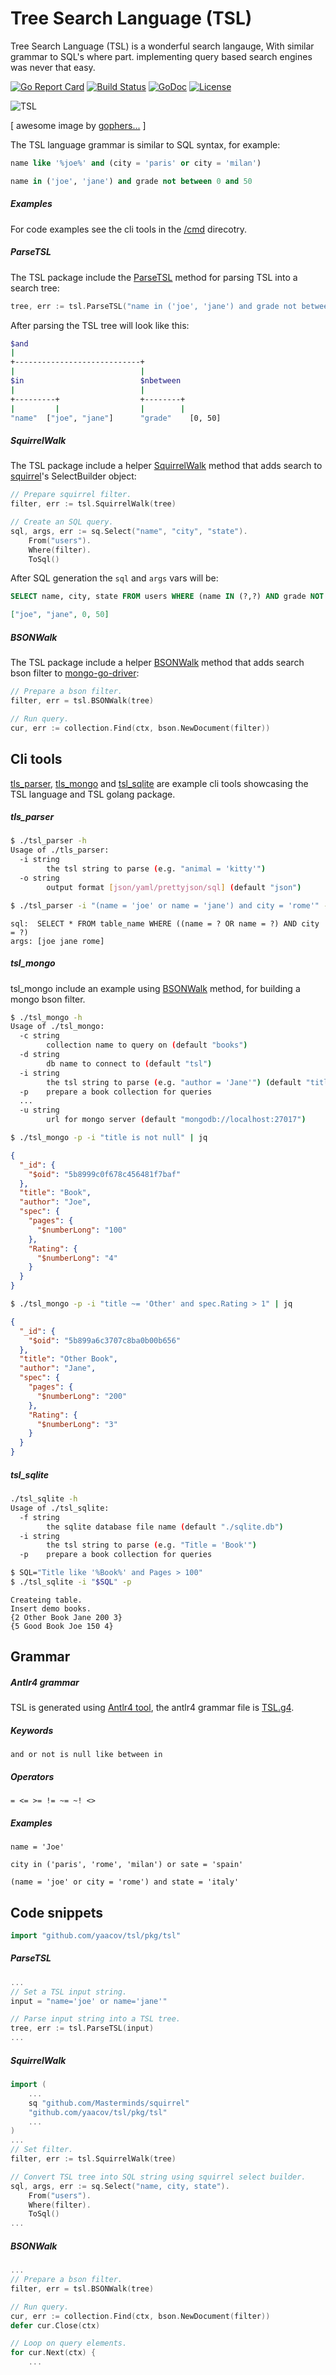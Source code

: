 # Tree Search Language (TSL)

Tree Search Language (TSL) is a wonderful search langauge, With similar grammar to SQL's
where part. implementing query based search engines was never that easy.

[![Go Report Card](https://goreportcard.com/badge/github.com/yaacov/tsl)](https://goreportcard.com/report/github.com/yaacov/tsl)
[![Build Status](https://travis-ci.org/yaacov/tsl.svg?branch=master)](https://travis-ci.org/yaacov/tsl)
[![GoDoc](https://godoc.org/github.com/yaacov/tsl/pkg/tsl?status.svg)](https://godoc.org/github.com/yaacov/tsl/pkg/tsl)
[![License](https://img.shields.io/badge/License-Apache%202.0-blue.svg)](https://opensource.org/licenses/Apache-2.0)

![TSL](/img/search.png?raw=true "TSL Logo")

[ awesome image by [gophers...](https://github.com/egonelbre/gophers) ]

The TSL language grammar is similar to SQL syntax, for example:
``` sql
name like '%joe%' and (city = 'paris' or city = 'milan')
```
``` sql
name in ('joe', 'jane') and grade not between 0 and 50
```

##### Examples

For code examples see the cli tools in the [/cmd](/cmd) direcotry.

##### ParseTSL

The TSL package include the [ParseTSL](https://godoc.org/github.com/yaacov/tsl/pkg/tsl#ParseTSL) method for parsing TSL into a search tree:
``` go
tree, err := tsl.ParseTSL("name in ('joe', 'jane') and grade not between 0 and 50")
```

After parsing the TSL tree will look like this:
``` bash
$and
|
+----------------------------+
|                            |
$in                          $nbetween
|                            |
+---------+                  +--------+
|         |                  |        |
"name"  ["joe", "jane"]      "grade"    [0, 50]
```

##### SquirrelWalk

The TSL package include a helper [SquirrelWalk](/pkg/tsl/tsl_squirrel_walk.go) method that adds search to [squirrel](https://github.com/Masterminds/squirrel)'s SelectBuilder object:

``` go
// Prepare squirrel filter.
filter, err := tsl.SquirrelWalk(tree)

// Create an SQL query.
sql, args, err := sq.Select("name", "city", "state").
    From("users").
    Where(filter).
    ToSql()
```

After SQL generation the `sql` and `args` vars will be:
``` sql
SELECT name, city, state FROM users WHERE (name IN (?,?) AND grade NOT BETWEEN ? AND ?)
```

``` json
["joe", "jane", 0, 50]

```

##### BSONWalk

The TSL package include a helper [BSONWalk](/pkg/tsl/tsl_bson_walk.go) method that adds search bson filter to [mongo-go-driver](https://github.com/mongodb/mongo-go-driver):

``` go
// Prepare a bson filter.
filter, err = tsl.BSONWalk(tree)

// Run query.
cur, err := collection.Find(ctx, bson.NewDocument(filter))
```

## Cli tools

[tls_parser](/cmd/tsl_parser), [tls_mongo](/cmd/tsl_mongo) and [tsl_sqlite](/cmd/tsl_sqlite) are example cli tools showcasing the TSL language and TSL golang package.

##### tls_parser

``` bash
$ ./tsl_parser -h
Usage of ./tls_parser:
  -i string
    	the tsl string to parse (e.g. "animal = 'kitty'")
  -o string
    	output format [json/yaml/prettyjson/sql] (default "json")
```


``` bash
$ ./tsl_parser -i "(name = 'joe' or name = 'jane') and city = 'rome'" -o sql
```
```
sql:  SELECT * FROM table_name WHERE ((name = ? OR name = ?) AND city = ?)
args: [joe jane rome]
```

##### tsl_mongo

tsl_mongo include an example using [BSONWalk](/pkg/tsl/tsl_bson_walk.go) method, for building a mongo bson filter.

``` bash
$ ./tsl_mongo -h
Usage of ./tsl_mongo:
  -c string
    	collection name to query on (default "books")
  -d string
    	db name to connect to (default "tsl")
  -i string
    	the tsl string to parse (e.g. "author = 'Jane'") (default "title is not null")
  -p	prepare a book collection for queries
  ...
  -u string
    	url for mongo server (default "mongodb://localhost:27017")
```

``` bash
$ ./tsl_mongo -p -i "title is not null" | jq
```
``` json
{
  "_id": {
    "$oid": "5b8999c0f678c456481f7baf"
  },
  "title": "Book",
  "author": "Joe",
  "spec": {
    "pages": {
      "$numberLong": "100"
    },
    "Rating": {
      "$numberLong": "4"
    }
  }
}

```
``` bash
$ ./tsl_mongo -p -i "title ~= 'Other' and spec.Rating > 1" | jq
```
``` json
{
  "_id": {
    "$oid": "5b899a6c3707c8ba0b00b656"
  },
  "title": "Other Book",
  "author": "Jane",
  "spec": {
    "pages": {
      "$numberLong": "200"
    },
    "Rating": {
      "$numberLong": "3"
    }
  }
}
```

##### tsl_sqlite

``` bash
./tsl_sqlite -h
Usage of ./tsl_sqlite:
  -f string
    	the sqlite database file name (default "./sqlite.db")
  -i string
    	the tsl string to parse (e.g. "Title = 'Book'")
  -p	prepare a book collection for queries
```

``` bash
$ SQL="Title like '%Book%' and Pages > 100"
$ ./tsl_sqlite -i "$SQL" -p
```
```
Createing table.
Insert demo books.
{2 Other Book Jane 200 3}
{5 Good Book Joe 150 4}

```

## Grammar

##### Antlr4 grammar

TSL is generated using [Antlr4 tool](https://github.com/antlr/antlr4/), the antlr4 grammar file is [TSL.g4](/TSL.g4).

##### Keywords
```
and or not is null like between in
```
##### Operators
```
= <= >= != ~= ~! <>
```
##### Examples
```
name = 'Joe'
```
```
city in ('paris', 'rome', 'milan') or sate = 'spain'
```
```
(name = 'joe' or city = 'rome') and state = 'italy'
```

## Code snippets


``` go
import "github.com/yaacov/tsl/pkg/tsl"
```

##### ParseTSL

``` go
...
// Set a TSL input string.
input = "name='joe' or name='jane'"

// Parse input string into a TSL tree.
tree, err := tsl.ParseTSL(input)
...
```

##### SquirrelWalk

``` go
import (
    ...
    sq "github.com/Masterminds/squirrel"
    "github.com/yaacov/tsl/pkg/tsl"
    ...
)
...
// Set filter.
filter, err := tsl.SquirrelWalk(tree)

// Convert TSL tree into SQL string using squirrel select builder.
sql, args, err := sq.Select("name, city, state").
    From("users").
    Where(filter).
    ToSql()
...
```

##### BSONWalk

``` go
...
// Prepare a bson filter.
filter, err = tsl.BSONWalk(tree)

// Run query.
cur, err := collection.Find(ctx, bson.NewDocument(filter))
defer cur.Close(ctx)

// Loop on query elements.
for cur.Next(ctx) {
    ...
```
